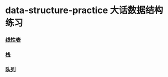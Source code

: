 # data-structure-practice 大话数据结构练习

### [线性表](https://github.com/cristianoro7/data-structure-practice/blob/master/adtlist/README.md)
### [栈](https://github.com/cristianoro7/data-structure-practice/blob/master/adtstack/Stack.md)
### [队列]([源代码](https://github.com/cristianoro7/data-structure-practice/blob/master/adtstack/queue.md))